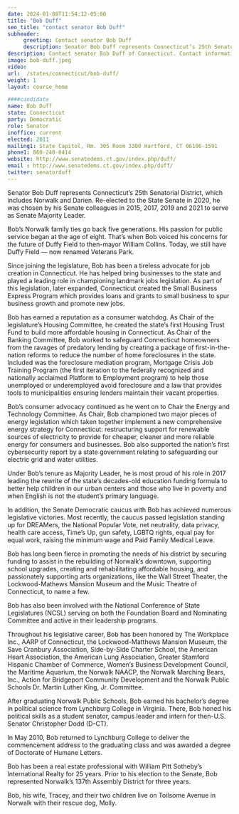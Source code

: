 ```yaml
---
date: 2024-01-08T11:54:12-05:00
title: "Bob Duff"
seo_title: "contact senator Bob Duff"
subheader:
     greeting: Contact senator Bob Duff
     description: Senator Bob Duff represents Connecticut’s 25th Senatorial District, which includes Norwalk and Darien. Re-elected to the State Senate in 2020, he was chosen by his Senate colleagues in 2015, 2017, 2019 and 2021 to serve as Senate Majority Leader.
description: Contact senator Bob Duff of Connecticut. Contact information for Bob Duff includes email address, phone number, and mailing address.
image: bob-duff.jpeg
video:
url:  /states/connecticut/bob-duff/
weight: 1
layout: course_home

####candidate
name: Bob Duff
state: Connecticut
party: Democratic
role: Senator
inoffice: current
elected: 2011
mailing1: State Capitol, Rm. 305 Room 3300 Hartford, CT 06106-1591
phone1: 860-240-0414
website: http://www.senatedems.ct.gov/index.php/duff/
email : http://www.senatedems.ct.gov/index.php/duff/
twitter: senatorduff
---
```


Senator Bob Duff represents Connecticut’s 25th Senatorial District, which includes Norwalk and Darien. Re-elected to the State Senate in 2020, he was chosen by his Senate colleagues in 2015, 2017, 2019 and 2021 to serve as Senate Majority Leader.

Bob’s Norwalk family ties go back five generations. His passion for public service began at the age of eight. That’s when Bob voiced his concerns for the future of Duffy Field to then-mayor William Collins. Today, we still have Duffy Field — now renamed Veterans Park.

Since joining the legislature, Bob has been a tireless advocate for job creation in Connecticut. He has helped bring businesses to the state and played a leading role in championing landmark jobs legislation. As part of this legislation, later expanded, Connecticut created the Small Business Express Program which provides loans and grants to small business to spur business growth and promote new jobs.

Bob has earned a reputation as a consumer watchdog. As Chair of the legislature’s Housing Committee, he created the state’s first Housing Trust Fund to build more affordable housing in Connecticut. As Chair of the Banking Committee, Bob worked to safeguard Connecticut homeowners from the ravages of predatory lending by creating a package of first-in-the-nation reforms to reduce the number of home foreclosures in the state. Included was the foreclosure mediation program, Mortgage Crisis Job Training Program (the first iteration to the federally recognized and nationally acclaimed Platform to Employment program) to help those unemployed or underemployed avoid foreclosure and a law that provides tools to municipalities ensuring lenders maintain their vacant properties.

Bob’s consumer advocacy continued as he went on to Chair the Energy and Technology Committee. As Chair, Bob championed two major pieces of energy legislation which taken together implement a new comprehensive energy strategy for Connecticut: restructuring support for renewable sources of electricity to provide for cheaper, cleaner and more reliable energy for consumers and businesses. Bob also supported the nation’s first cybersecurity report by a state government relating to safeguarding our electric grid and water utilities.

Under Bob’s tenure as Majority Leader, he is most proud of his role in 2017 leading the rewrite of the state’s decades-old education funding formula to better help children in our urban centers and those who live in poverty and when English is not the student’s primary language.

In addition, the Senate Democratic caucus with Bob has achieved numerous legislative victories. Most recently, the caucus passed legislation standing up for DREAMers, the National Popular Vote, net neutrality, data privacy, health care access, Time’s Up, gun safety, LGBTQ rights, equal pay for equal work, raising the minimum wage and Paid Family Medical Leave.

Bob has long been fierce in promoting the needs of his district by securing funding to assist in the rebuilding of Norwalk’s downtown, supporting school upgrades, creating and rehabilitating affordable housing, and passionately supporting arts organizations, like the Wall Street Theater, the Lockwood-Mathews Mansion Museum and the Music Theatre of Connecticut, to name a few.

Bob has also been involved with the National Conference of State Legislatures (NCSL) serving on both the Foundation Board and Nominating Committee and active in their leadership programs.

Throughout his legislative career, Bob has been honored by The Workplace Inc., AARP of Connecticut, the Lockwood-Matthews Mansion Museum, the Save Cranbury Association, Side-by-Side Charter School, the American Heart Association, the American Lung Association, Greater Stamford Hispanic Chamber of Commerce, Women’s Business Development Council, the Maritime Aquarium, the Norwalk NAACP, the Norwalk Marching Bears, Inc., Action for Bridgeport Community Development and the Norwalk Public Schools Dr. Martin Luther King, Jr. Committee.

After graduating Norwalk Public Schools, Bob earned his bachelor’s degree in political science from Lynchburg College in Virginia. There, Bob honed his political skills as a student senator, campus leader and intern for then-U.S. Senator Christopher Dodd (D-CT).

In May 2010, Bob returned to Lynchburg College to deliver the commencement address to the graduating class and was awarded a degree of Doctorate of Humane Letters.

Bob has been a real estate professional with William Pitt Sotheby’s International Realty for 25 years. Prior to his election to the Senate, Bob represented Norwalk’s 137th Assembly District for three years.

Bob, his wife, Tracey, and their two children live on Toilsome Avenue in Norwalk with their rescue dog, Molly.
